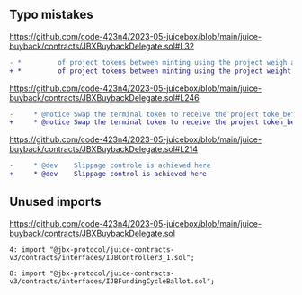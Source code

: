 ## Typo mistakes
https://github.com/code-423n4/2023-05-juicebox/blob/main/juice-buyback/contracts/JBXBuybackDelegate.sol#L32

```diff
- *         of project tokens between minting using the project weigh and swapping in a
+ *         of project tokens between minting using the project weight and swapping in a
```
https://github.com/code-423n4/2023-05-juicebox/blob/main/juice-buyback/contracts/JBXBuybackDelegate.sol#L246

```diff
-     * @notice Swap the terminal token to receive the project toke_beforeTransferTon
+     * @notice Swap the terminal token to receive the project token_beforeTransferToken
```
https://github.com/code-423n4/2023-05-juicebox/blob/main/juice-buyback/contracts/JBXBuybackDelegate.sol#L214

```diff
-     * @dev    Slippage controle is achieved here
+     * @dev    Slippage control is achieved here
```
## Unused imports
https://github.com/code-423n4/2023-05-juicebox/blob/main/juice-buyback/contracts/JBXBuybackDelegate.sol

```solidity
4: import "@jbx-protocol/juice-contracts-v3/contracts/interfaces/IJBController3_1.sol";

8: import "@jbx-protocol/juice-contracts-v3/contracts/interfaces/IJBFundingCycleBallot.sol";
```
